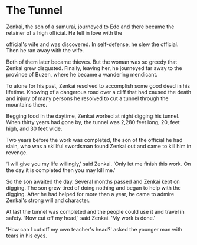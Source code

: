 # The Tunnel

Zenkai, the son of a samurai, journeyed to Edo and there became the retainer of a high official. He fell in love with the

official's wife and was discovered. In self-defense, he slew the official. Then he ran away with the wife.

Both of them later became thieves. But the woman was so greedy that Zenkai grew disgusted. Finally, leaving her, he journeyed far away to the province of Buzen, where he became a wandering mendicant.

To atone for his past, Zenkai resolved to accomplish some good deed in his lifetime. Knowing of a dangerous road over a cliff that had caused the death and injury of many persons he resolved to cut a tunnel through the mountains there.

Begging food in the daytime, Zenkai worked at night digging his tunnel. When thirty years had gone by, the tunnel was 2,280 feet long, 20, feet high, and 30 feet wide.

Two years before the work was completed, the son of the official he had slain, who was a skillful swordsman found Zenkai out and came to kill him in revenge.

‘I will give you my life willingly,' said Zenkai. ‘Only let me finish this work. On the day it is completed then you may kill me.'

So the son awaited the day. Several months passed and Zenkai kept on digging. The son grew tired of doing nothing and began to help with the digging. After he had helped for more than a year, he came to admire Zenkai's strong will and character.

At last the tunnel was completed and the people could use it and travel in safety. ‘Now cut off my head,' said Zenkai. ‘My work is done.'

'How can I cut off my own teacher's head?' asked the younger man with tears in his eyes.